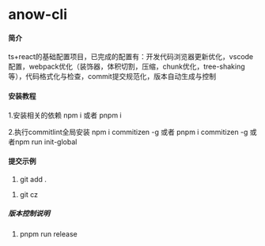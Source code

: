 
# anow-cli

#### 简介

ts+react的基础配置项目，已完成的配置有：开发代码浏览器更新优化，vscode配置，webpack优化（装饰器，体积切割，压缩，chunk优化，tree-shaking等），代码格式化与检查，commit提交规范化，版本自动生成与控制

#### 安装教程

1.安装相关的依赖
 npm i 或者 pnpm i

2.执行commitlint全局安装
npm i commitizen -g 或者 pnpm i commitizen -g 或者npm run init-global

#### 提交示例

1. git add .
<!-- 添加修改文件到git暂存去区 -->

1. git cz
<!-- 此步骤等同commit，但有相应的规范引导以及格式说明，具体参考配置文件commitlint.config.js说明以及commitizen插件官方说明-->

##### 版本控制说明
<!-- 具体用法请看standard-version -->
1. pnpm run release  <!-- 生成版本日志 -->
<!-- alpha: 内部版本
     beta: 公测版本
     rc: 候选版本(Release candiate -->
